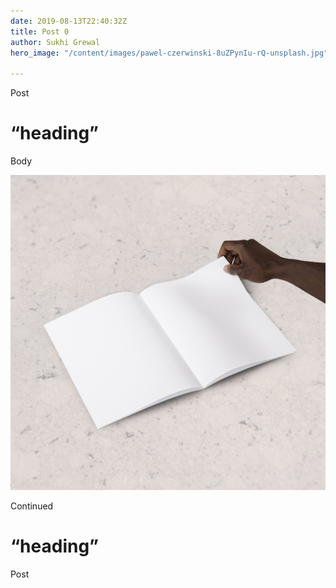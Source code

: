 ```yaml
---
date: 2019-08-13T22:40:32Z
title: Post 0
author: Sukhi Grewal
hero_image: "/content/images/pawel-czerwinski-8uZPynIu-rQ-unsplash.jpg"

---
```

Post

# “heading”

Body

![](/content/images/anomaly-oRskqiH7FNc-unsplash.jpg)

Continued

# “heading”

Post